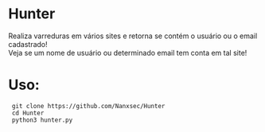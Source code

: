 # Hunter
Realiza varreduras em vários sites e retorna se contém o usuário ou o email cadastrado!<br>
Veja se um nome de usuário ou determinado email tem conta em tal site!<br>

# Uso:

     git clone https://github.com/Nanxsec/Hunter
     cd Hunter
     python3 hunter.py
